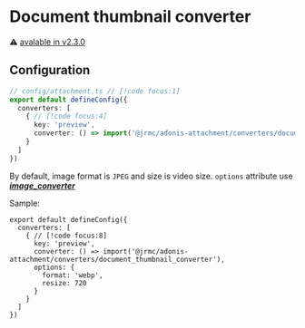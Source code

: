 
# Document thumbnail converter

⚠️ [avalable in v2.3.0](/changelog#_2-3-0)

<!--@include: ../partials/install-document.md-->

## Configuration

```typescript
// config/attachment.ts // [!code focus:1]
export default defineConfig({
  converters: [
    { // [!code focus:4]
      key: 'preview',
      converter: () => import('@jrmc/adonis-attachment/converters/document_thumbnail_converter'),
    }
  ]
})
```

By default, image format is `JPEG` and size is video size. `options` attribute use ***[image_converter](/guide/converters/image)***

Sample:

```typescript{6-9}
export default defineConfig({
  converters: [
    { // [!code focus:8]
      key: 'preview',
      converter: () => import('@jrmc/adonis-attachment/converters/document_thumbnail_converter'),
      options: {
        format: 'webp',
        resize: 720
      }
    }
  ]
})
```
